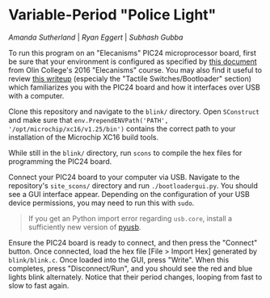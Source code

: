 # Variable-Period "Police Light"
*Amanda Sutherland* | *Ryan Eggert* | *Subhash Gubba*

To run this program on an "Elecanisms" PIC24 microprocessor board, first be sure that your environment is configured as specified by [this document](http://elecanisms.olin.edu/handouts/20160121_BuildTools.pdf) from Olin College's 2016 "Elecanisms" course. You may also find it useful to review [this writeup](http://elecanisms.olin.edu/handouts/130909_elecanisms_board_notes.pdf) (especialy the "Tactile Switches/Bootloader" section) which familiarizes you with the PIC24 board and how it interfaces over USB with a computer.

Clone this repository and navigate to the `blink/` directory. Open `SConstruct` and make sure that `env.PrependENVPath('PATH', '/opt/microchip/xc16/v1.25/bin')` contains the correct path to your installation of the Microchip XC16 build tools.

While still in the `blink/` directory, run `scons` to compile the hex files for programming the PIC24 board.

Connect your PIC24 board to your computer via USB. Navigate to the repository's `site_scons/` directory and run `./bootloadergui.py`. You should see a GUI interface appear. Depending on the configuration of your USB device permissions, you may need to run this with `sudo`.

> If you get an Python import error regarding `usb.core`, install a sufficiently new version of [pyusb](https://github.com/walac/pyusb). 

Ensure the PIC24 board is ready to connect, and then press the "Connect" button. Once connected, load the hex file [File > Import Hex] generated by `blink/blink.c`. Once loaded into the GUI, press "Write". When this completes, press "Disconnect/Run", and you should see the red and blue lights blink alternately. Notice that their period changes, looping from fast to slow to fast again.
